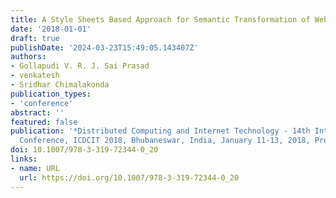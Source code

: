 ```yaml
---
title: A Style Sheets Based Approach for Semantic Transformation of Web Pages
date: '2018-01-01'
draft: true
publishDate: '2024-03-23T15:49:05.143407Z'
authors:
- Gollapudi V. R. J. Sai Prasad
- venkatesh
- Sridhar Chimalakonda
publication_types:
- 'conference'
abstract: ''
featured: false
publication: '*Distributed Computing and Internet Technology - 14th International
  Conference, ICDCIT 2018, Bhubaneswar, India, January 11-13, 2018, Proceedings*'
doi: 10.1007/978-3-319-72344-0_20
links:
- name: URL
  url: https://doi.org/10.1007/978-3-319-72344-0_20
---
```


